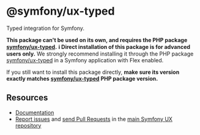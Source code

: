 # @symfony/ux-typed

Typed integration for Symfony.

**This package can't be used on its own, and requires the PHP package [symfony/ux-typed](https://github.com/symfony/ux/tree/2.x/src/Typed).**
**ℹ️ Direct installation of this package is for advanced users only.** We strongly recommend installing it through the PHP package [symfony/ux-typed](https://packagist.org/packages/symfony/ux-typed) in a Symfony application with Flex enabled.

If you still want to install this package directly, **make sure its version exactly matches [symfony/ux-typed](https://packagist.org/packages/symfony/ux-typed) PHP package version.**

## Resources

-   [Documentation](https://symfony.com/bundles/ux-typed/current/index.html)
-   [Report issues](https://github.com/symfony/ux/issues) and
    [send Pull Requests](https://github.com/symfony/ux/pulls)
    in the [main Symfony UX repository](https://github.com/symfony/ux)
